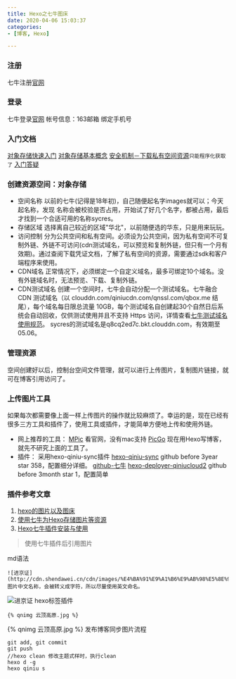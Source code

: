 ```yaml
---
title: Hexo之七牛图床
date: 2020-04-06 15:03:37
categories:
- [博客, Hexo]

---
```


### 注册
七牛注册[官网](https://portal.qiniu.com/signup)
### 登录
七牛登录[官网](https://sso.qiniu.com/?client_id=PIapUKqa3u6S24H868BelwrG0OFu8dS7AxVQ8oz8HznLXhgrl2BnjaO9cs9LzxK2&redirect_url=https:%2F%2Fportal.qiniu.com%2Fapi%2Fgaea%2Fsso%2Fsignin%3F)
帐号信息：163邮箱 绑定手机号
<!--more-->
### 入门文档
[对象存储快速入门](https://developer.qiniu.com/kodo/manual/1233/console-quickstart)
[对象存储基本概念](https://developer.qiniu.com/kodo/manual/3978/the-basic-concept)
[安全机制－下载私有空间资源](https://developer.qiniu.com/kodo/manual/1202/download-token)`只能程序化获取了`
[入门答疑](https://developer.qiniu.com/faq?tag=%E5%85%A5%E9%97%A8%E7%AD%94%E7%96%91)
### 创建资源空间：对象存储
* 空间名称
以前的七牛(记得是18年初)，自己随便起名字images就可以；今天起名称，发现
名称会被校验是否占用，开始试了好几个名字，都被占用，最后才找到一个合适可用的名称sycres。
* 存储区域
选择离自己较近的区域"华北"，以前随便选的华东，只是用来玩玩。
* 访问控制
分为公共空间和私有空间。必须设为公共空间，因为私有空间不可复制外链、外链不可访问(cdn测试域名，可以预览和复制外链，但只有一个月有效期)。通过查阅下载凭证文档，了解了私有空间的资源，需要通过sdk和客户端程序来使用。
* CDN域名
正常情况下，必须绑定一个自定义域名，最多可绑定10个域名。没有外链域名时，无法预览、下载、复制外链。
* CDN测试域名
创建一个空间时，七牛会自动分配一个测试域名。七牛融合 CDN 测试域名（以 clouddn.com/qiniucdn.com/qnssl.com/qbox.me 结尾），每个域名每日限总流量 10GB，每个测试域名自创建起30个自然日后系统会自动回收，仅供测试使用并且不支持 Https 访问，详情查看[七牛测试域名使用规范](https://developer.qiniu.com/fusion/kb/1319/test-domain-access-restriction-rules)。
sycres的测试域名是q8cq2ed7c.bkt.clouddn.com，有效期至05.06。

### 管理资源
空间创建好以后，控制台空间文件管理，就可以进行上传图片，复制图片链接，就可在博客引用访问了。

### 上传图片工具
如果每次都需要像上面一样上传图片的操作就比较麻烦了。幸运的是，现在已经有很多三方工具和插件了，使用工具或插件，才能简单方便地上传和使用外链。
* 网上推荐的工具：
[MPic](http://mpic.lzhaofu.cn/) 看官网，没有mac支持
[PicGo](https://github.com/Molunerfinn/PicGo)
现在用Hexo写博客，就先不研究上面的工具了。
* 插件：
采用hexo-qiniu-sync插件
[hexo-qiniu-sync](https://github.com/gyk001/hexo-qiniu-sync)
github before 3year star 358，配置细分详细。
[github-七牛](https://github.com/qiniu)
[hexo-deployer-qiniucloud2](https://github.com/howardliu-cn/hexo-deployer-qiniucloud2)
github before 3month star 1，配置简单

### 插件参考文章
1. [hexo的图片以及图床](http://blog.rexking6.top/2017/03/28/hexo%E7%9A%84%E5%9B%BE%E7%89%87%E4%BB%A5%E5%8F%8A%E5%9B%BE%E5%BA%8A/)
2. [使用七牛为Hexo存储图片等资源](https://yuchen-lea.github.io/2016-01-21-use-qiniu-store-file-for-hexo/)
3. [Hexo七牛插件安装与使用](https://www.jianshu.com/p/6991e8e7f01b)

> 使用七牛插件后引用图片  

md语法
```
![进京证](http://cdn.shendawei.cn/cdn/images/%E4%BA%91%E9%A1%B6%E9%AB%98%E5%8E%9F.jpg)
图片中文名称，会被转义成字符，所以尽量使用英文命名。
```
![进京证](http://cdn.shendawei.cn/cdn/images/%E4%BA%91%E9%A1%B6%E9%AB%98%E5%8E%9F.jpg)
hexo标签插件
```
{% qnimg 云顶高原.jpg %}
```
{% qnimg 云顶高原.jpg %}
发布博客同步图片流程
```
git add, git commit
git push
//hexo clean 修改主题式样时，执行clean
hexo d -g
hexo qiniu s
```